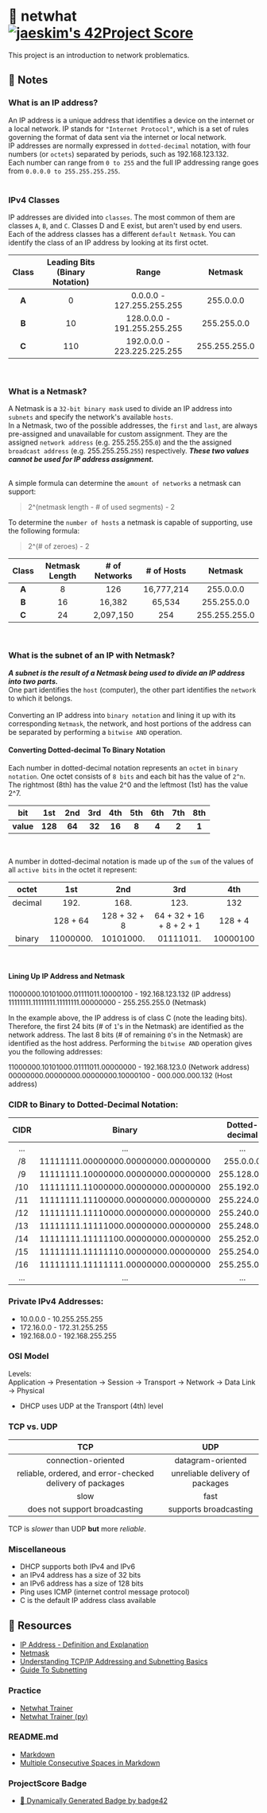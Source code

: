 # :large_orange_diamond: netwhat &ensp; [![jaeskim's 42Project Score](https://badge42.herokuapp.com/api/project/floogman/netwhat)](https://github.com/JaeSeoKim/badge42)

This project is an introduction to network problematics.

## :small_orange_diamond: Notes
### What is an IP address?
An IP address is a unique address that identifies a device on the internet or a local network. IP stands for `"Internet Protocol"`, which is a set of rules governing the format of data sent via the internet or local network.<br>
IP addresses are normally expressed in `dotted-decimal` notation, with four numbers (or `octets`) separated by periods, such as 192.168.123.132.<br>
Each number can range from `0 to 255` and the full IP addressing range goes from `0.0.0.0 to 255.255.255.255`.<br><br>

### IPv4 Classes
IP addresses are divided into `classes`. The most common of them are classes `A`, `B`, and `C`. Classes D and E exist, but aren't used by end users. Each of the address classes has a different `default Netmask`. You can identify the class of an IP address by looking at its first octet.

Class | Leading Bits (Binary Notation) | Range | Netmask
:----:|:------------------------------:|:-----:|:-------:
**A** | 0 | 0.0.0.0 - 127.255.255.255 | 255.0.0.0
**B** | 10 | 128.0.0.0 - 191.255.255.255 | 255.255.0.0
**C** | 110 | 192.0.0.0 - 223.225.225.255 | 255.255.255.0
<br>

### What is a Netmask?
A Netmask is a `32-bit binary mask` used to divide an IP address into `subnets` and specify the network's available `hosts`.<br>
In a Netmask, two of the possible addresses, the `first` and `last`, are always pre-assigned and unavailable for custom assignment. They are the assigned `network address` (e.g. 255.255.255.`0`) and the the assigned `broadcast address` (e.g. 255.255.255.`255`) respectively. ***These two values cannot be used for IP address assignment.***<br><br>

A simple formula can determine the `amount of networks` a netmask can support:
> 2^(netmask length - # of used segments) - 2

To determine the `number of hosts` a netmask is capable of supporting, use the following formula:
> 2^(# of zeroes) - 2<br>

Class | Netmask Length | # of Networks | # of Hosts | Netmask
:----:|:--------------:|:-------------:|:----------:|:-------:
**A** | 8 | 126 | 16,777,214 | 255.0.0.0
**B** | 16 | 16,382 | 65,534 | 255.255.0.0
**C** | 24 | 2,097,150 | 254 | 255.255.255.0
<br>

### What is the subnet of an IP with Netmask?
***A subnet is the result of a Netmask being used to divide an IP address into two parts.***<br>
One part identifies the `host` (computer), the other part identifies the `network` to which it belongs.<br><br>
Converting an IP address into `binary notation` and lining it up with its corresponding `Netmask`, the network, and host portions of the address can be separated by performing a `bitwise AND` operation.<br>

#### Converting Dotted-decimal To Binary Notation
Each number in dotted-decimal notation represents an `octet` in `binary notation`. One octet consists of `8 bits` and each bit has the value of `2^n`. The rightmost (8th) has the value 2^0 and the leftmost (1st) has the value 2^7.

bit | 1st | 2nd | 3rd | 4th | 5th | 6th | 7th | 8th
:--:|:---:|:---:|:---:|:---:|:---:|:---:|:---:|:---:
**value** | **128** | **64** | **32** | **16** | **8** | **4** | **2** | **1**
<br>

A number in dotted-decimal notation is made up of the `sum` of the values of all `active bits` in the octet it represent:

octet | 1st | 2nd | 3rd | 4th
:----:|:---:|:---:|:---:|:---:
decimal | 192. | 168. | 123. | 132
| | 128 + 64 | 128 + 32 + 8 | 64 + 32 + 16 + 8 + 2 + 1 | 128 + 4
binary | 11000000. | 10101000. | 01111011. | 10000100
<br>

#### Lining Up IP Address and Netmask

11000000.10101000.01111011.10000100 - 192.168.123.132 (IP address)<br>
11111111.11111111.11111111.00000000 - 255.255.255.0 (Netmask)

In the example above, the IP address is of class C (note the leading bits). Therefore, the first 24 bits (# of `1`'s in the Netmask) are identified as the network address. The last 8 bits (# of remaining `0`'s in the Netmask) are identified as the host address. Performing the `bitwise AND` operation gives you the following addresses:

11000000.10101000.01111011.00000000 - 192.168.123.0 (Network address)<br>
00000000.00000000.00000000.10000100 - 000.000.000.132 (Host address)






### CIDR to Binary to Dotted-Decimal Notation:

CIDR | Binary | Dotted-decimal
:---:|:------:|:--------------:
... | ... | ...
/8 | 11111111.00000000.00000000.00000000 | 255.0.0.0
/9 | 11111111.10000000.00000000.00000000 | 255.128.0.0
/10 | 11111111.11000000.00000000.00000000 | 255.192.0.0
/11 | 11111111.11100000.00000000.00000000 | 255.224.0.0
/12 | 11111111.11110000.00000000.00000000 | 255.240.0.0
/13 | 11111111.11111000.00000000.00000000 | 255.248.0.0
/14 | 11111111.11111100.00000000.00000000 | 255.252.0.0
/15 | 11111111.11111110.00000000.00000000 | 255.254.0.0
/16 | 11111111.11111111.00000000.00000000 | 255.255.0.0
... | ... | ...

### Private IPv4 Addresses:
- 10.0.0.0 - 10.255.255.255
- 172.16.0.0 - 172.31.255.255
- 192.168.0.0 - 192.168.255.255

### OSI Model
Levels:<br>
Application -> Presentation -> Session -> Transport -> Network -> Data Link -> Physical

- DHCP uses UDP at the Transport (4th) level

### TCP vs. UDP

TCP | UDP
:---:|:---:
connection-oriented | datagram-oriented
reliable, ordered, and error-checked delivery of packages | unreliable delivery of packages
slow | fast
does not support broadcasting | supports broadcasting

TCP is *slower* than UDP **but** more *reliable*.

### Miscellaneous
- DHCP supports both IPv4 and IPv6
- an IPv4 address has a size of 32 bits
- an IPv6 address has a size of 128 bits
- Ping uses ICMP (internet control message protocol)
- C is the default IP address class available

## :small_orange_diamond: Resources
- [IP Address - Definition and Explanation](https://www.kaspersky.com/resource-center/definitions/what-is-an-ip-address)
- [Netmask](https://www.computerhope.com/jargon/n/netmask.htm)
- [Understanding TCP/IP Addressing and Subnetting Basics](https://docs.microsoft.com/en-us/troubleshoot/windows-client/networking/tcpip-addressing-and-subnetting)
- [Guide To Subnetting](https://www.softwaretestinghelp.com/subnet-mask-and-network-classes/)

### Practice
- [Netwhat Trainer](https://github.com/adblanc/netwhat42-train)
- [Netwhat Trainer (py)](https://github.com/abdlalisalmi/netwhat-trainer)
### README.md
- [Markdown](https://docs.github.com/en/github/writing-on-github/getting-started-with-writing-and-formatting-on-github/basic-writing-and-formatting-syntax)
- [Multiple Consecutive Spaces in Markdown](https://steemit.com/markdown/@jamesanto/how-to-add-multiple-spaces-between-texts-in-markdown)
### ProjectScore Badge
- [🚀 Dynamically Generated Badge by badge42](https://github.com/JaeSeoKim/badge42)
